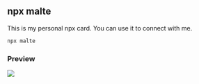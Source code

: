 ## npx malte

This is my personal npx card.
You can use it to connect with me.

```bash
npx malte
```

### Preview

<img src="https://i.imgur.com/s3AvzwK.gif">
